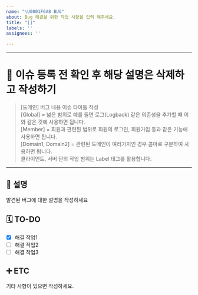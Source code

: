 ```yaml
---
name: "\U0001F6A8 BUG"
about: Bug 해결을 위한 작업 사항을 입력 해주세요.
title: "[]"
labels: ''
assignees: ''

---
```


---
# 📄 이슈 등록 전 확인 후 해당 설명은 삭제하고 작성하기
> [도메인] 버그 내용 이슈 타이틀 작성 </br>
> [Global] = 넓은 범위로 예를 들면 로그(Logback) 같은 의존성을 추가할 때 이와 같은 것에 사용하면 됩니다. </br>
> [Member] = 회원과 관련된 범위로 회원의 로그인, 회원가입 등과 같은 기능에 사용하면 됩니다. </br>
> [Domain1, Domain2] = 관련된 도메인이 여러가지인 경우 콤마로 구분하여 사용하면 됩니다. </br>
> 클라이언트, 서버 단의 작업 범위는 Label 태그를 활용합니다.
---

## 📄 설명
발견된 버그에 대한 설명을 작성하세요

## 🗓️ TO-DO
- [x] 해결 작업1 
- [ ] 해결 작업2
- [ ] 해결 작업3

## ➕ ETC
기타 사항이 있으면 작성하세요.
